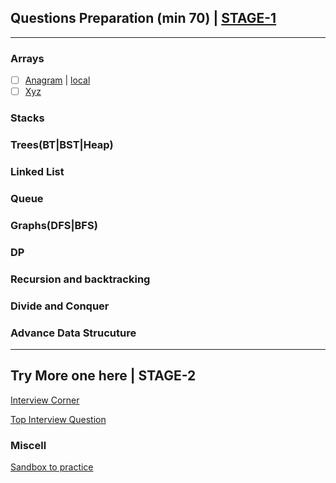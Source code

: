 ## Questions Preparation (min 70) | [STAGE-1](track.md)
---
### Arrays
- [ ] [Anagram](https://www.geeksforgeeks.org/check-whether-two-strings-are-anagram-of-each-other/) | [local](../practice/array/Anagram.java)
- [ ] [Xyz]()

### Stacks

### Trees(BT|BST|Heap)

### Linked List

### Queue

### Graphs(DFS|BFS)

### DP

### Recursion and backtracking

### Divide and Conquer

### Advance Data Strucuture

---
## Try More one here | STAGE-2
[Interview Corner](https://www.geeksforgeeks.org/company-interview-corner/)

[Top Interview Question](https://leetcode.com/explore/interview/card/top-interviw-questions-medium)

### Miscell
[Sandbox to practice](https://coderpad.io/launch-sandbox)
